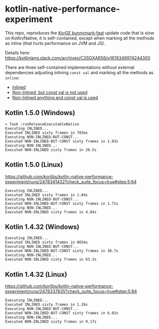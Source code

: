 # kotlin-native-performance-experiment

This repo, reproduces the [KorGE bunnymark-fast](https://github.com/korlibs/korge-next/blob/046c9b407f4b8e134d266bd7fcf0773a0a020c4f/samples/bunnymark-fast/src/commonMain/kotlin/main.kt) update code that is slow on Kotlin/Native, it is self-contained, except when marking all the methods as inline (that hurts performance on JVM and JS).

Details here: <https://kotlinlang.slack.com/archives/C3SGXARS6/p1619349974244300>

There are three self-contained implementations without external dependencies adjusting inlining `const val` and marking all the methods as `inline`:

* [Inlined](https://github.com/korlibs/kotlin-native-performance-experiment/blob/master/src/nativeMain/kotlin/inlined/code.kt)
* [Non-Inlined, but const val is not used](https://github.com/korlibs/kotlin-native-performance-experiment/blob/master/src/nativeMain/kotlin/noninlinedbutconst/code.kt)
* [Non-Inlined anything and const val is used](https://github.com/korlibs/kotlin-native-performance-experiment/blob/master/src/nativeMain/kotlin/noninlined/code.kt)

## Kotlin 1.5.0 (Windows)

```
> Task :runReleaseExecutableNative
Executing INLINED...
Executed INLINED sixty frames in 703ms
Executing NON-INLINED-BUT-CONST...
Executed NON-INLINED-BUT-CONST sixty frames in 1.03s
Executing NON-INLINED...
Executed NON-INLINED sixty frames in 26.5s
```

## Kotlin 1.5.0 (Linux)

<https://github.com/korlibs/kotlin-native-performance-experiment/runs/2478341432?check_suite_focus=true#step:5:64>

```
Executing INLINED...
Executed INLINED sixty frames in 1.04s
Executing NON-INLINED-BUT-CONST...
Executed NON-INLINED-BUT-CONST sixty frames in 1.71s
Executing NON-INLINED...
Executed NON-INLINED sixty frames in 4.84s
```

## Kotlin 1.4.32 (Windows)

```
Executing INLINED...
Executed INLINED sixty frames in 865ms
Executing NON-INLINED-BUT-CONST...
Executed NON-INLINED-BUT-CONST sixty frames in 38.7s
Executing NON-INLINED...
Executed NON-INLINED sixty frames in 63.3s
```

## Kotlin 1.4.32 (Linux)

<https://github.com/korlibs/kotlin-native-performance-experiment/runs/2478337835?check_suite_focus=true#step:5:84>

```
Executing INLINED...
Executed INLINED sixty frames in 1.26s
Executing NON-INLINED-BUT-CONST...
Executed NON-INLINED-BUT-CONST sixty frames in 6.02s
Executing NON-INLINED...
Executed NON-INLINED sixty frames in 9.17s
```
